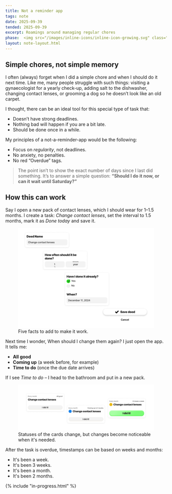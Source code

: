 ```yaml
---
title: Not a reminder app
tags: note
date: 2025-09-39
tended: 2025-09-39
excerpt: Roamings around managing regular chores
phase:  <img src="/images/inline-icons/inline-icon-growing.svg" class="inline-icon"> Growing
layout: note-layout.html
---
```


<section class="note-section">
 
## Simple chores, not simple memory
I often (always) forget when I did a simple chore and when I should do it next time. Like me, many people struggle with such things: visiting a gynaecologist for a yearly check-up, adding salt to the dishwasher, changing contact lenses, or grooming a dog so he doesn’t look like an old carpet.

I thought, there can be an ideal tool for this special type of task that:
- Doesn’t have strong deadlines.
- Nothing bad will happen if you are a bit late.
- Should be done once in a while.

My principles of a not-a-reminder-app would be the following:
- Focus on *regularity*, not deadlines.
- No anxiety, no penalties.
- No red “Overdue” tags.

> The point isn’t to show the exact number of days since I last did something. It’s to answer a simple question:
**“Should I do it now, or can it wait until Saturday?”**

## How this can work
Say I open a new pack of contact lenses, which I should wear for 1–1.5 months. I create a task: *Change contact lenses*, set the interval to 1.5 months, mark it as *Done today* and save it. 

<figure>
<img src="/images/notes/deed-create.png" alt="Fragments of user interface of creating a task called Deed." class="post-image"></img>
<figcaption>Five facts to add to make it work.
</figcaption>
</figure>

Next time I wonder, When should I change them again? I just open the app. It tells me:
- **All good**
- **Coming up** (a week before, for example)
- **Time to do** (once the due date arrives)

If I see *Time to do* – I head to the bathroom and put in a new pack.

<figure>
<img src="/images/notes/deed-status.png" alt="Fragments of user interface of creating a task called Deed." class="post-image"></img>
<figcaption>Statuses of the cards change, but changes become noticeable when it's needed.
</figcaption>
</figure>

After the task is overdue, timestamps can be based on weeks and months:
- It's been a week.
- It's been 3 weeks.
- It's been a month.
- It's been 2 months.

</section>


{% include "in-progress.html" %}
